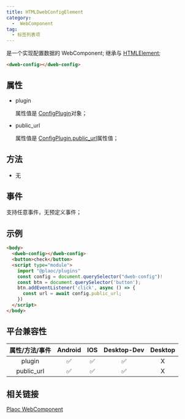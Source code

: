 ```yaml
---
title: HTMLDwebConfigElement
category:
  -  WebComponent
tag:
  - 标签列表项
---
```


是一个实现配置数据的 WebComponent;
继承与 [HTMLElement](https://developer.mozilla.org/zh-CN/docs/Web/API/HTMLElement);

```html
<dweb-config></dweb-config>
```

## 属性

  - plugin

    属性值是 [ConfigPlugin](../../plugin/config/index.md)对象；

  - public_url

    属性值是 [ConfigPlugin.public_url](../../plugin/config/index.md)属性值；

## 方法

  - 无

## 事件

  支持任意事件，无预定义事件；

## 示例
```html
<body>
  <dweb-config></dweb-config>
  <button>check</button>
  <script type="module">
    import "@plaoc/plugins"
    const config = document.querySelector("dweb-config")!
    const btn = document.querySelector('button');
    btn.addEventListener('click', async () => {
      const url = await config.public_url;
    })
  </script>
</body>
```

## 平台兼容性

| 属性/方法/事件 | Android | IOS | Desktop-Dev | Desktop |
|:------------:|:-------:|:---:|:-----------:|:-------:|
| plugin       | ✅      | ✅  | ✅           | X       |
| public_url   | ✅      | ✅  | ✅          | X       |

## 相关链接
[Plaoc WebComponent](../index.md)



